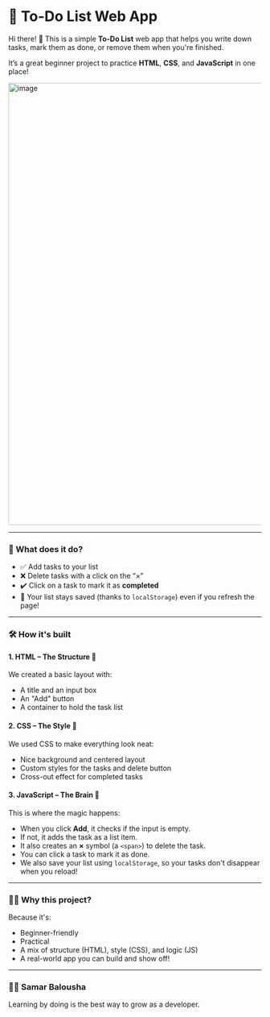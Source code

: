 # 📝 To-Do List Web App

Hi there! 👋
This is a simple **To-Do List** web app that helps you write down tasks, mark them as done, or remove them when you're finished.

It’s a great beginner project to practice **HTML**, **CSS**, and **JavaScript** in one place!

<img width="1847" height="878" alt="image" src="https://github.com/user-attachments/assets/c26482ee-c75b-4b9f-ae08-18776b8c12a0" />

---

### 🚀 What does it do?

* ✅ Add tasks to your list
* ❌ Delete tasks with a click on the “×”
* ✔️ Click on a task to mark it as **completed**
* 📌 Your list stays saved (thanks to `localStorage`) even if you refresh the page!

---

### 🛠️ How it's built

#### 1. **HTML** – The Structure 🧱

We created a basic layout with:

* A title and an input box
* An "Add" button
* A container to hold the task list

#### 2. **CSS** – The Style 🎨

We used CSS to make everything look neat:

* Nice background and centered layout
* Custom styles for the tasks and delete button
* Cross-out effect for completed tasks

#### 3. **JavaScript** – The Brain 🧠

This is where the magic happens:

* When you click **Add**, it checks if the input is empty.
* If not, it adds the task as a list item.
* It also creates an **×** symbol (a `<span>`) to delete the task.
* You can click a task to mark it as done.
* We also save your list using `localStorage`, so your tasks don't disappear when you reload!

---

### 👩‍💻 Why this project?

Because it's:

* Beginner-friendly
* Practical
* A mix of structure (HTML), style (CSS), and logic (JS)
* A real-world app you can build and show off!


---

### 🧑‍🎓 Samar Balousha 

Learning by doing is the best way to grow as a developer.


